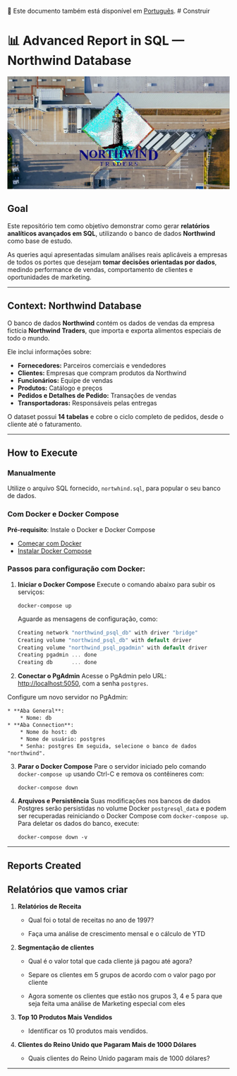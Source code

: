 🔗 Este documento também está disponível em [Português](./README.pt-BR.md). # Construir

# 📊 Advanced Report in SQL — Northwind Database

![alt text](NorthWindTraders.png)

## Goal

Este repositório tem como objetivo demonstrar como gerar **relatórios analíticos avançados em SQL**, utilizando o banco de dados **Northwind** como base de estudo.

As queries aqui apresentadas simulam análises reais aplicáveis a empresas de todos os portes que desejam **tomar decisões orientadas por dados**, medindo performance de vendas, comportamento de clientes e oportunidades de marketing.

---

## Context: Northwind Database

O banco de dados **Northwind** contém os dados de vendas da empresa fictícia **Northwind Traders**, que importa e exporta alimentos especiais de todo o mundo.

Ele inclui informações sobre:
- **Fornecedores:** Parceiros comerciais e vendedores
- **Clientes:** Empresas que compram produtos da Northwind
- **Funcionários:** Equipe de vendas
- **Produtos:** Catálogo e preços
- **Pedidos e Detalhes de Pedido:** Transações de vendas
- **Transportadoras:** Responsáveis pelas entregas

O dataset possui **14 tabelas** e cobre o ciclo completo de pedidos, desde o cliente até o faturamento.

---

## How to Execute

### Manualmente

Utilize o arquivo SQL fornecido, `nortwhind.sql`, para popular o seu banco de dados.

### Com Docker e Docker Compose

**Pré-requisito**: Instale o Docker e Docker Compose

* [Começar com Docker](https://www.docker.com/get-started)
* [Instalar Docker Compose](https://docs.docker.com/compose/install/)

### Passos para configuração com Docker:

1. **Iniciar o Docker Compose** Execute o comando abaixo para subir os serviços:
    
    ```
    docker-compose up
    ```
    
    Aguarde as mensagens de configuração, como:
    
    ```csharp
    Creating network "northwind_psql_db" with driver "bridge"
    Creating volume "northwind_psql_db" with default driver
    Creating volume "northwind_psql_pgadmin" with default driver
    Creating pgadmin ... done
    Creating db      ... done
    ```
       
2. **Conectar o PgAdmin** Acesse o PgAdmin pelo URL: [http://localhost:5050](http://localhost:5050), com a senha `postgres`. 

Configure um novo servidor no PgAdmin:
    
    * **Aba General**:
        * Nome: db
    * **Aba Connection**:
        * Nome do host: db
        * Nome de usuário: postgres
        * Senha: postgres Em seguida, selecione o banco de dados "northwind".

3. **Parar o Docker Compose** Pare o servidor iniciado pelo comando `docker-compose up` usando Ctrl-C e remova os contêineres com:
    
    ```
    docker-compose down
    ```
    
4. **Arquivos e Persistência** Suas modificações nos bancos de dados Postgres serão persistidas no volume Docker `postgresql_data` e podem ser recuperadas reiniciando o Docker Compose com `docker-compose up`. Para deletar os dados do banco, execute:
    
    ```
    docker-compose down -v
    ```

---

## Reports Created

## Relatórios que vamos criar

1. **Relatórios de Receita**
    
    * Qual foi o total de receitas no ano de 1997?

    * Faça uma análise de crescimento mensal e o cálculo de YTD

2. **Segmentação de clientes**
    
    * Qual é o valor total que cada cliente já pagou até agora?

    * Separe os clientes em 5 grupos de acordo com o valor pago por cliente

    * Agora somente os clientes que estão nos grupos 3, 4 e 5 para que seja feita uma análise de Marketing especial com eles

3. **Top 10 Produtos Mais Vendidos**
    
    * Identificar os 10 produtos mais vendidos.

4. **Clientes do Reino Unido que Pagaram Mais de 1000 Dólares**
    
    * Quais clientes do Reino Unido pagaram mais de 1000 dólares?

---